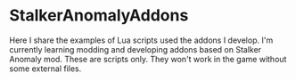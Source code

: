 # StalkerAnomalyAddons
Here I share the examples of Lua scripts used the addons I develop. I'm currently learning modding and developing addons based on Stalker Anomaly mod.
These are scripts only. They won't work in the game without some external files.
